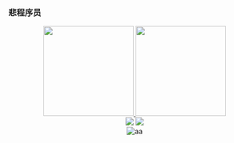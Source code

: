 ### 悲程序员
<div align="center">
  <a href="https://github.com/stalkerofmybucks">
  <img height="180em" src="https://github-readme-stats.vercel.app/api?username=stalkerofmybucks&show_icons=true&theme=github_dark&include_all_commits=true&count_private=true"/>
  <img height="180em" src="https://github-readme-stats.vercel.app/api/top-langs/?username=stalkerofmybucks&layout=compact&langs_count=7&theme=github_dark"/>
</div>
 
<div align="center">
  <a href="https://www.youtube.com/channel/UCLQR_yRp7XHSeXZJjb_Ar0w" target="_blank"><img src="https://img.shields.io/badge/YouTube-4682B4?style=for-the-badge&logo=youtube&logoColor=white" target="_blank"></a>
  <a href="https://www.instagram.com/euupdro_/" target="_blank"><img src="https://img.shields.io/badge/-Instagram-%234682B4?style=for-the-badge&logo=instagram&logoColor=white" target="_blank"></a>
</div>
  
<div align="center">
  <img align="<a href="https://imgbb.com/"><img src="https://i.ibb.co/7rnvyv6/aa.png" alt="aa" border="0" /></a>
</div>
